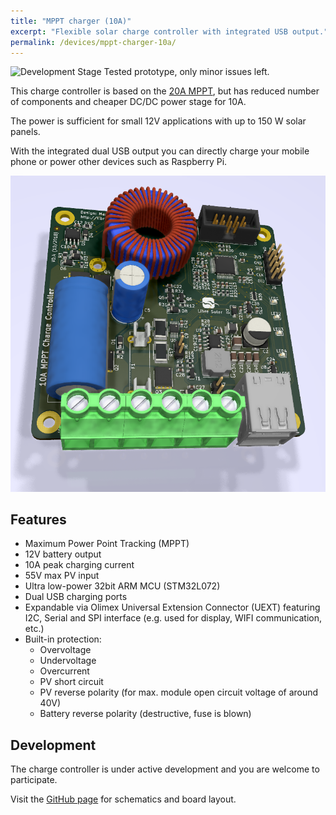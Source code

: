 ```yaml
---
title: "MPPT charger (10A)"
excerpt: "Flexible solar charge controller with integrated USB output."
permalink: /devices/mppt-charger-10a/
---
```


![Development Stage](https://img.shields.io/badge/development%20stage-release%20candidate-yellow.svg) Tested prototype, only minor issues left.

This charge controller is based on the [20A MPPT](/devices/mppt-charger-20a/), but has reduced number of components and cheaper DC/DC power stage for 10A.

The power is sufficient for small 12V applications with up to 150 W solar panels.

With the integrated dual USB output you can directly charge your mobile phone or power other devices such as Raspberry Pi.

![Charge controller PCB](/images/mppt-charger_10a.png)

## Features

- Maximum Power Point Tracking (MPPT)
- 12V battery output
- 10A peak charging current
- 55V max PV input
- Ultra low-power 32bit ARM MCU (STM32L072)
- Dual USB charging ports
- Expandable via Olimex Universal Extension Connector (UEXT) featuring I2C, Serial and SPI interface (e.g. used for display, WIFI communication, etc.)
- Built-in protection:
  - Overvoltage
  - Undervoltage
  - Overcurrent
  - PV short circuit
  - PV reverse polarity (for max. module open circuit voltage of around 40V)
  - Battery reverse polarity (destructive, fuse is blown)

## Development

The charge controller is under active development and you are welcome to participate.

Visit the [GitHub page](https://github.com/LibreSolar/MPPT-Charger_10A "10A MPPT Solar Charge Controller with USB output") for schematics and board layout.
